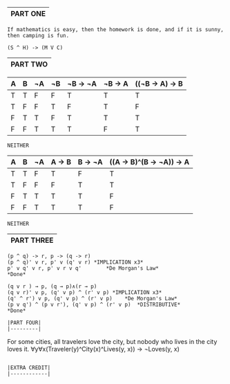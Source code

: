 |PART ONE|
|--------|

```
If mathematics is easy, then the homework is done, and if it is sunny, then camping is fun.

(S ^ H) -> (M V C) 
```
|PART TWO|
|--------|

| A | B | ¬A | ¬B | ¬B -> ¬A | ¬B -> A | ((¬B -> A) -> B
|---|---|--- |--- | -------- | ------- | ---------------
| T | T | F  | F  | T        | T       | T
| T | F | F  | T  | F        | T       | F
| F | T | T  | F  | T        | T       | T
| F | F | T  | T  | T        | F       | T

```NEITHER```

| A | B | ¬A | A -> B | B -> ¬A | ((A -> B)^(B -> ¬A)) -> A
|---|---|--- | ------ | ------- | -----------------------
| T | T | F  | T      | F       | T
| T | F | F  | F      | T       | T
| F | T | T  | T      | T       | F
| F | F | T  | T      | T       | F

```NEITHER```

|PART THREE|
|----------|

```
(p ^ q) -> r, p -> (q -> r)
(p ^ q)' v r, p' v (q' v r) *IMPLICATION x3*
p' v q' v r, p' v r v q'        *De Morgan's Law*
*Done*

(q v r ) → p, (q → p)∧(r → p)
(q v r)' v p, (q' v p) ^ (r' v p) *IMPLICATION x3*
(q' ^ r') v p, (q' v p) ^ (r' v p)    *De Morgan's Law*
(p v q') ^ (p v r'), (q' v p) ^ (r' v p)  *DISTRIBUTIVE*
*Done*

|PART FOUR|
|---------|
```
For some cities, all travelers love the city, but nobody who lives in the city loves it.
∀y∀x(Traveler(y)^City(x)^Lives(y, x)) -> ¬Loves(y, x)
```

|EXTRA CREDIT|
|------------|
